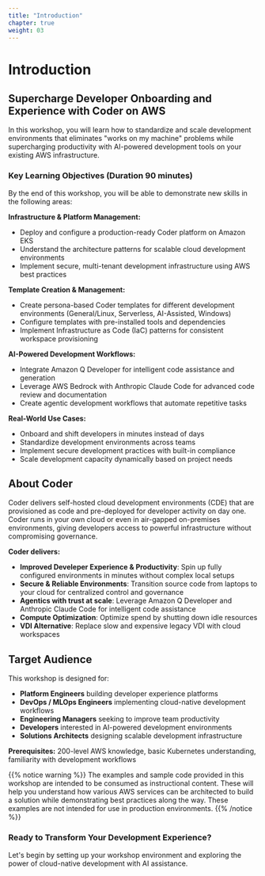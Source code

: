 ```yaml
---
title: "Introduction"
chapter: true
weight: 03
---
```


# Introduction

## Supercharge Developer Onboarding and Experience with Coder on AWS

In this workshop, you will learn how to standardize and scale development environments that eliminates "works on my machine" problems while supercharging productivity with AI-powered development tools on your existing AWS infrastructure.

### Key Learning Objectives (Duration 90 minutes)

By the end of this workshop, you will be able to demonstrate new skills in the following areas:

**Infrastructure & Platform Management:**
- Deploy and configure a production-ready Coder platform on Amazon EKS
- Understand the architecture patterns for scalable cloud development environments
- Implement secure, multi-tenant development infrastructure using AWS best practices

**Template Creation & Management:**
- Create persona-based Coder templates for different development environments (General/Linux, Serverless, AI-Assisted, Windows)
- Configure templates with pre-installed tools and dependencies
- Implement Infrastructure as Code (IaC) patterns for consistent workspace provisioning

**AI-Powered Development Workflows:**
- Integrate Amazon Q Developer for intelligent code assistance and generation
- Leverage AWS Bedrock with Anthropic Claude Code for advanced code review and documentation
- Create agentic development workflows that automate repetitive tasks

**Real-World Use Cases:**
- Onboard and shift developers in minutes instead of days
- Standardize development environments across teams
- Implement secure development practices with built-in compliance
- Scale development capacity dynamically based on project needs

## About Coder

Coder delivers self-hosted cloud development environments (CDE) that are provisioned as code and pre-deployed for developer activity on day one. Coder runs in your own cloud or even in air-gapped on-premises environments, giving developers access to powerful infrastructure without compromising governance. 


**Coder delivers:**
- **Improved Develeper Experience & Productivity**: Spin up fully configured environments in minutes without complex local setups
- **Secure & Reliable Environments**: Transition source code from laptops to your cloud for centralized control and governance
- **Agentics with trust at scale**: Leverage Amazon Q Developer and Anthropic Claude Code for intelligent code assistance
- **Compute Optimization**: Optimize spend by shutting down idle resources
- **VDI Alternative**: Replace slow and expensive legacy VDI with cloud workspaces 


## Target Audience

This workshop is designed for:
- **Platform Engineers** building developer experience platforms
- **DevOps / MLOps Engineers** implementing cloud-native development workflows  
- **Engineering Managers** seeking to improve team productivity
- **Developers** interested in AI-powered development environments
- **Solutions Architects** designing scalable development infrastructure

**Prerequisites:** 200-level AWS knowledge, basic Kubernetes understanding, familiarity with development workflows

{{% notice warning %}}
The examples and sample code provided in this workshop are intended to be consumed as instructional content. These will help you understand how various AWS services can be architected to build a solution while demonstrating best practices along the way. These examples are not intended for use in production environments.
{{% /notice %}}

### Ready to Transform Your Development Experience?
Let's begin by setting up your workshop environment and exploring the power of cloud-native development with AI assistance.
